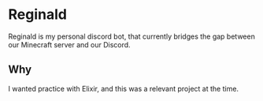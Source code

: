 # Reginald

Reginald is my personal discord bot, that currently bridges the gap between our Minecraft server and our Discord. 

## Why

I wanted practice with Elixir, and this was a relevant project at the time.
